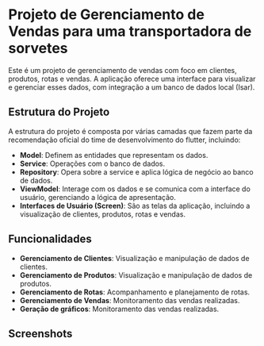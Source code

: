 # Projeto de Gerenciamento de Vendas para uma transportadora de sorvetes

Este é um projeto de gerenciamento de vendas com foco em clientes, produtos, rotas e vendas. A aplicação oferece uma interface para visualizar e gerenciar esses dados, com integração a um banco de dados local (Isar).

## Estrutura do Projeto

A estrutura do projeto é composta por várias camadas que fazem parte da recomendação oficial do time de desenvolvimento do flutter, incluindo:

- **Model**: Definem as entidades que representam os dados.
- **Service**: Operações com o banco de dados.
- **Repository**: Opera sobre a service e aplica lógica de negócio ao banco de dados.
- **ViewModel**: Interage com os dados e se comunica com a interface do usuário, gerenciando a lógica de apresentação.
- **Interfaces de Usuário (Screen)**: São as telas da aplicação, incluindo a visualização de clientes, produtos, rotas e vendas.

## Funcionalidades

- **Gerenciamento de Clientes**: Visualização e manipulação de dados de clientes.
- **Gerenciamento de Produtos**: Visualização e manipulação de dados de produtos.
- **Gerenciamento de Rotas**: Acompanhamento e planejamento de rotas.
- **Gerenciamento de Vendas**: Monitoramento das vendas realizadas.
- **Geração de gráficos**: Monitoramento das vendas realizadas.
## Screenshots
